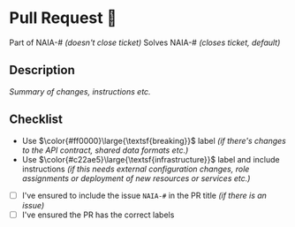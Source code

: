 # Pull Request 🚀

Part of NAIA-# *(doesn't close ticket)*
Solves NAIA-# *(closes ticket, default)*


## Description

*Summary of changes, instructions etc.*


## Checklist

* Use $\color{#ff0000}\large{\textsf{breaking}}$ label *(if there's changes to the API contract, shared data formats etc.)*
* Use $\color{#c22ae5}\large{\textsf{infrastructure}}$ label and include instructions *(if this needs external configuration changes, role assignments or deployment of new resources or services etc.)*

- [ ] I've ensured to include the issue `NAIA-#` in the PR title *(if there is an issue)*
- [ ] I've ensured the PR has the correct labels